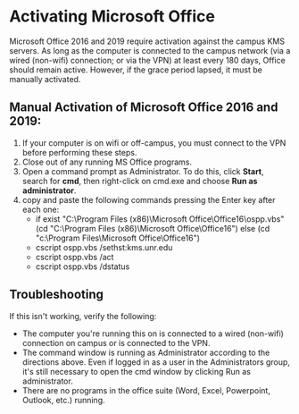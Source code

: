 
# Activating Microsoft Office

Microsoft Office 2016 and 2019 require activation against the campus KMS servers. As long as the computer is connected to the campus network (via a wired (non-wifi) connection; or via the VPN) at least every 180 days, Office should remain active.  However, if the grace period lapsed, it must be manually activated.  

## Manual Activation of Microsoft Office 2016 and 2019:

1. If your computer is on wifi or off-campus, you must connect to the VPN before performing these steps.
2. Close out of any running MS Office programs.
3. Open a command prompt as Administrator.  To do this, click **Start**, search for **cmd**, then right-click on cmd.exe and choose **Run as administrator**.
4. copy and paste the following commands pressing the Enter key after each one:
    - if exist "C:\Program Files (x86)\Microsoft Office\Office16\ospp.vbs" (cd "C:\Program Files (x86)\Microsoft Office\Office16") else (cd "c:\Program Files\Microsoft Office\Office16")
    - cscript ospp.vbs /sethst:kms.unr.edu
    - cscript ospp.vbs /act
    - cscript ospp.vbs /dstatus

## Troubleshooting

If this isn't working, verify the following:

- The computer you're running this on is connected to a wired (non-wifi) connection on campus or is connected to the VPN.
- The command window is running as Administrator according to the directions above.  Even if logged in as a user in the Administrators group, it's still necessary to open the cmd window by clicking Run as administrator.
- There are no programs in the office suite (Word, Excel, Powerpoint, Outlook, etc.) running.

